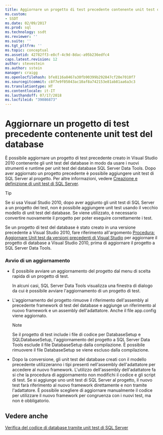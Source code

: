 ```yaml
---
title: Aggiornare un progetto di test precedente contenente unit test del database | Microsoft Docs
ms.custom:
- SSDT
ms.date: 02/09/2017
ms.prod: sql
ms.technology: ssdt
ms.reviewer: ''
ms.suite: ''
ms.tgt_pltfrm: ''
ms.topic: conceptual
ms.assetid: 42782ff3-e8cf-4c9d-8dac-a95b236edfc4
caps.latest.revision: 12
author: stevestein
ms.author: sstein
manager: craigg
ms.openlocfilehash: bfe8116a8467a30fb90399b292847cf20e7010f7
ms.sourcegitcommit: c8f7e9f05043ac10af8a742153e81ab81aa6a3c3
ms.translationtype: HT
ms.contentlocale: it-IT
ms.lasthandoff: 07/17/2018
ms.locfileid: "39086873"
---
```

# <a name="upgrade-an-older-test-project-containing-database-unit-tests"></a>Aggiornare un progetto di test precedente contenente unit test del database
È possibile aggiornare un progetto di test precedente creato in Visual Studio 2010 contenente gli unit test del database in modo da usare i nuovi strumenti e runtime per unit test del database SQL Server Data Tools. Dopo aver aggiornato un progetto precedente è possibile aggiungere unit test di SQL Server al progetto. Per altre informazioni, vedere [Creazione e definizione di unit test di SQL Server](../ssdt/creating-and-defining-sql-server-unit-tests.md).  
  
> [!TIP]  
> Se si usa Visual Studio 2010, dopo aver aggiunto gli unit test di SQL Server a un progetto dei test, non è possibile aggiungere unit test usando il vecchio modello di unit test del database. Se viene utilizzato, è necessario convertire nuovamente il progetto per poter eseguire correttamente i test.  
  
Se un progetto di test del database è stato creato in una versione precedente a Visual Studio 2010, fare riferimento all'argomento [Procedura: Aggiornare Unit test da versioni precedenti di Visual Studio](http://msdn.microsoft.com/library/dd193412(VS.100).aspx) per aggiornare il progetto di database a Visual Studio 2010, prima di aggiornare il progetto a SQL Server Data Tools.  
  
### <a name="initiating-an-upgrade"></a>Avvio di un aggiornamento  
  
-   È possibile avviare un aggiornamento del progetto dal menu di scelta rapida di un progetto di test.  
  
    In alcuni casi, SQL Server Data Tools visualizza una finestra di dialogo da cui è possibile avviare l'aggiornamento di un progetto di test.  
  
-   L'aggiornamento del progetto rimuove il riferimento dell'assembly al precedente framework di test del database e aggiunge un riferimento al nuovo framework e un assembly dell'adattatore. Anche il file app.config viene aggiornato.  
  
    > [!NOTE]  
    > Se il progetto di test include i file di codice per DatabaseSetup e SQLDatabaseSetup, l'aggiornamento del progetto a SQL Server Data Tools esclude il file DatabaseSetup dalla compilazione. È possibile rimuovere il file DatabaseSetup se viene escluso dalla compilazione.  
  
-   Dopo la conversione, gli unit test del database creati con il modello precedente utilizzeranno i tipi presenti nell'assembly dell'adattatore per accedere al nuovo framework. L'utilizzo dell'assembly dell'adattatore fa si che la procedura di aggiornamento non modifichi il codice e gli script di test. Se si aggiunge uno unit test di SQL Server al progetto, il nuovo test farà riferimento al nuovo framework direttamente e non tramite l'adattatore. È possibile scegliere di aggiornare manualmente il codice per utilizzare il nuovo framework per congruenza con i nuovi test, ma non è obbligatorio.  
  
## <a name="see-also"></a>Vedere anche  
[Verifica del codice di database tramite unit test di SQL Server](../ssdt/verifying-database-code-by-using-sql-server-unit-tests.md)  
  
